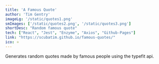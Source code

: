 ```yaml
---
title: 'A Famous Quote'
author: 'Tim Gentry'
imageLg: '/static/quotes1.png'
smImages: ['/static/quotes2.png', '/static/quotes3.png']
shortDesc: "Random famous quote"
tech: ["React", "Jest", "Enzyme", "Axios", "Github-Pages"]
link: "https://scubatim.github.io/famous-quotes/"
ico: ⭐
---
```


Generates random quotes made by famous people using the typefit api.